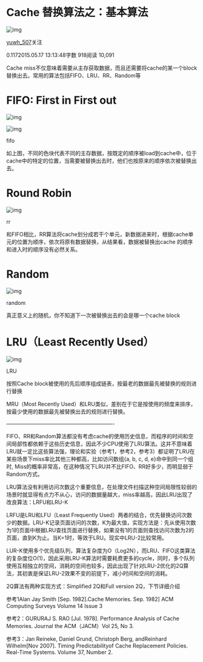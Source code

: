 # Cache 替换算法之：基本算法

![img](https://cdn2.jianshu.io/assets/default_avatar/4-3397163ecdb3855a0a4139c34a695885.jpg)

[yuwh_507](https://www.jianshu.com/u/1b2925c3117c)关注

0.1172015.05.17 13:13:48字数 918阅读 10,091

Cache miss不仅意味着需要从主存获取数据，而且还需要将cache的某一个block替换出去。常用的算法包括FIFO、LRU、RR、Random等

# FIFO: First in First out

![img](http://notes.yuwh.net/wp-content/uploads/2015/05/051715_0509_Cache1.png)



![img](https://upload-images.jianshu.io/upload_images/285001-c0da8343163dd49f.png?imageMogr2/auto-orient/strip|imageView2/2/w/379/format/webp)

fifo

如上图，不同的色块代表不同的主存数据，按既定的顺序被load到cache中，位于cache中的特定的位置，当需要被替换出去时，他们也按原来的顺序依次被替换出去。

# Round Robin





![img](https://upload-images.jianshu.io/upload_images/285001-d9467bd31763ee69.png?imageMogr2/auto-orient/strip|imageView2/2/w/379/format/webp)

rr



和FIFO相比，RR算法将cache划分成若干个单元，新数据进来时，根据cache单元的位置为顺序，依次将原有数据替换，从结果看，数据被替换出cache 的顺序和进入时的顺序没有必然关系。

# Random





![img](https://upload-images.jianshu.io/upload_images/285001-1b1895b3390fc275.png?imageMogr2/auto-orient/strip|imageView2/2/w/379/format/webp)

random

真正意义上的随机，你不知道下一次被替换出去的会是哪一个cache block

# LRU（Least Recently Used）





![img](https://upload-images.jianshu.io/upload_images/285001-df759941f34d5af9.png?imageMogr2/auto-orient/strip|imageView2/2/w/259/format/webp)

LRU

按照Cache block被使用的先后顺序组成链表，按最老的数据最先被替换的规则进行替换

MRU（Most Recently Used）和LRU类似，差别在于它是按使用的频度来排序，按最少使用的数据最先被替换出去的规则进行替换。

————————————————————-

FIFO、RR和Random算法都没有考虑cache的使用历史信息，而程序的时间和空间局部性都依赖于这些历史信息，因此不少CPU使用了LRU算法。这并不意味着LRU就一定比这些算法强，理论和实验（参考1，参考2，参考3）都证明了LRU在某些场景下miss率比其他三种都高，比如访问数组{a, b, c, d, e}命中到同一个组时, Miss的概率非常高，在这种情况下LRU并不比FIFO、RR好多少，而明显弱于Random方式。

LRU算法没有利用访问次数这个重要信息，在处理文件扫描这种空间局限性较弱的场景时就显得有点力不从心，访问的数据量越大，miss率越高，因此LRU出现了改良算法：LRFU和LRU-K

LRFU是LRU和LFU（Least Frequently Used）两者的结合，优先替换访问次数少的数据。LRU-K记录页面访问的次数，K为最大值，实现方法是：先从使用次数为1的页面中根据LRU查找页面进行替换，如果没有1的页面则查找访问次数为2的页面，直到K为止。当K=1时，等效于LRU。现实中LRU-2比较常用。

LUR-K使用多个优先级队列，算法复杂度为O（Log2N），而LRU、FIFO这类算法的复杂度位O(1)，因此采用LRU-K算法时需要耗费更多的cycle，同时，多个队列使用互相独立的空间，消耗的空间也较多，因此出现了针对LRU-2优化的2Q算法，其初衷是保证LRU-2效果不变的前提下，减小时间和空间的消耗。

2Q算法有两种实现方式：Simplified 2Q和Full version 2Q，下节详细介绍

参考1Alan Jay Smith [Sep. 1982].Cache Memories. Sep. 1982] ACM Computing Surveys Volume 14 Issue 3

参考2：GURURAJ S. RAO [Jul. 1978]. Performance Analysis of Cache Memories. Journal the ACM（JACM）Vol 25, No 3.

参考3：Jan Reineke, Daniel Grund, Christoph Berg, andReinhard Wilhelm[Nov 2007]. Timing Predictabilityof Cache Replacement Policies. Real-Time Systems. Volume 37, Number 2.